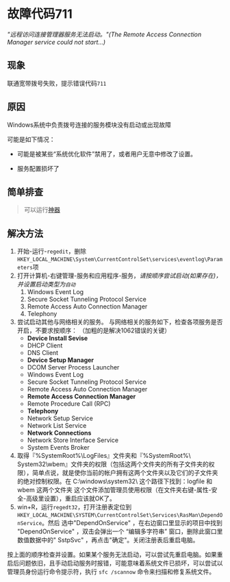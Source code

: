# 故障代码711
*"远程访问连接管理器服务无法启动。"(The Remote Access Connection Manager service could not start...)*
## 现象
联通宽带拨号失败，提示错误代码`711`

## 原因
Windows系统中负责拨号连接的服务模块没有启动或出现故障

可能是如下情况：

- 可能是被某些“系统优化软件”禁用了，或者用户无意中修改了设置。

- 服务配置损坏了

## 简单排查

> 可以运行[神器](/blog/2024/08/19/ComIntRep的使用教程)

## 解决方法

1. 开始-运行-`regedit`，删除`HKEY_LOCAL_MACHINE\System\CurrentControlSet\services\eventlog\Parameters`项
2. 打开计算机-右键管理-服务和应用程序-服务，*请按顺序尝试启动(如果存在)，并设置启动类型为`自动`*
    1. Windows Event Log
    2. Secure Socket Tunneling Protocol Service
    3. Remote Access Auto Connection Manager
    4. Telephony
3. 尝试启动其他与网络相关的服务。
	与网络相关的服务如下，检查各项服务是否开启，不要求按顺序：
	（加粗的是解决1062错误的关键）
	- **Device Install Sevise**
	- DHCP Client
	- DNS Client
	- **Device Setup Manager**
	- DCOM Server Process Launcher
	- Windows Event Log
	- Secure Socket Tunneling Protocol Service
	- Remote Access Auto Connection Manager
	- **Remote Access Connection Manager**
	- Remote Procedure Call (RPC)
	- **Telephony**
	- Network Setup Service
	- Network List Service
	- **Network Connections**
	- Network Store Interface Service
	- System Events Broker
4. 取得『%SystemRoot%\LogFiles』文件夹和『%SystemRoot%\ System32\wbem』文件夹的权限（包括这两个文件夹的所有子文件夹的权限），简单点说，就是使你当前的帐户拥有这两个文件夹以及它们的子文件夹的绝对控制权限。在 C:\windows\system32\ 这个路径下找到：logfile 和 wbem 这两个文件夹 这个文件添加管理员使用权限（在文件夹右键-属性-安全-高级里设置），重启应该就OK了。
5. win+R，运行`regedt32`，打开注册表定位到`HKEY_LOCAL_MACHINE\SYSTEM\CurrentControlSet\Services\RasMan\DependOnService`。然后 选中"DependOnService" ，在右边窗口里显示的项目中找到 "DependOnService" ，双击会弹出一个  “编辑多字符串” 窗口，删除此窗口里数值数据中的" SstpSvc" ，再点击"确定"。关闭注册表后重启电脑。

按上面的顺序检查并设置。如果某个服务无法启动，可以尝试先重启电脑。如果重启后问题依旧，且手动启动服务时报错，可能意味着系统文件已损坏，可以尝试以管理员身份运行命令提示符，执行 `sfc /scannow` 命令来扫描和修复系统文件。
